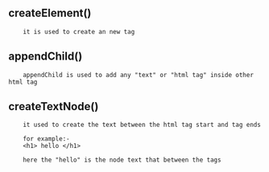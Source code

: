 createElement()
---------------
        it is used to create an new tag 

appendChild()
-------------
        appendChild is used to add any "text" or "html tag" inside other html tag


createTextNode()
----------------

        it used to create the text between the html tag start and tag ends
        
        for example:-
        <h1> hello </h1>

        here the "hello" is the node text that between the tags




